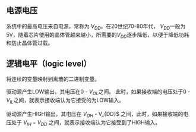 ## 电源电压
系统中的最高电压来自电源，常称为 $V_{DD}$。在20世纪70-80年代， $V_{DD}$一般为5V，随着芯片使用的晶体管越来越小，所需要的$V_{DD}$逐步降低，以便于降低功耗和防止晶体管过载。
## 逻辑电平（logic level）
将连续的变量映射到离散的二进制变量。

驱动源产生LOW输出，其电压在0 - $V_{OL}$之间。 此时，如果接收端的电压处于0 - $V_{IL}$之间，就表示接收端认为它接受的为LOW输入。

驱动源产生HIGH输出，其电压在 $V_{OH}$ - V_{DD}$ 之间，此时，如果接收端的电压处于 $V_{IH} - V_{DD}$ 之间，就表示接收端认为它接受到了HIGH输入。

